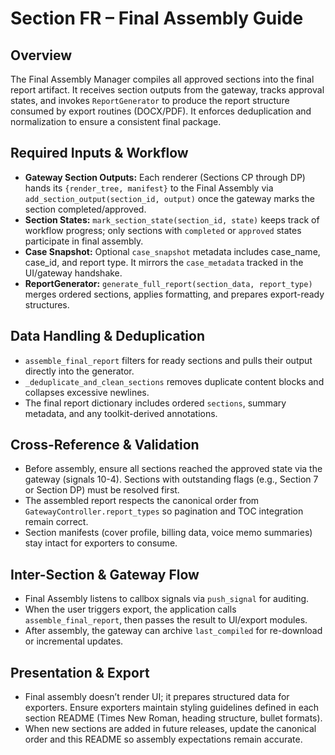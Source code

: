 ﻿# Section FR – Final Assembly Guide

## Overview
The Final Assembly Manager compiles all approved sections into the final report artifact. It receives section outputs from the gateway, tracks approval states, and invokes `ReportGenerator` to produce the report structure consumed by export routines (DOCX/PDF). It enforces deduplication and normalization to ensure a consistent final package.

## Required Inputs & Workflow
- **Gateway Section Outputs:** Each renderer (Sections CP through DP) hands its `{render_tree, manifest}` to the Final Assembly via `add_section_output(section_id, output)` once the gateway marks the section completed/approved.
- **Section States:** `mark_section_state(section_id, state)` keeps track of workflow progress; only sections with `completed` or `approved` states participate in final assembly.
- **Case Snapshot:** Optional `case_snapshot` metadata includes case_name, case_id, and report type. It mirrors the `case_metadata` tracked in the UI/gateway handshake.
- **ReportGenerator:** `generate_full_report(section_data, report_type)` merges ordered sections, applies formatting, and prepares export-ready structures.

## Data Handling & Deduplication
- `assemble_final_report` filters for ready sections and pulls their output directly into the generator.
- `_deduplicate_and_clean_sections` removes duplicate content blocks and collapses excessive newlines.
- The final report dictionary includes ordered `sections`, summary metadata, and any toolkit-derived annotations.

## Cross-Reference & Validation
- Before assembly, ensure all sections reached the approved state via the gateway (signals 10-4). Sections with outstanding flags (e.g., Section 7 or Section DP) must be resolved first.
- The assembled report respects the canonical order from `GatewayController.report_types` so pagination and TOC integration remain correct.
- Section manifests (cover profile, billing data, voice memo summaries) stay intact for exporters to consume.

## Inter-Section & Gateway Flow
- Final Assembly listens to callbox signals via `push_signal` for auditing.
- When the user triggers export, the application calls `assemble_final_report`, then passes the result to UI/export modules.
- After assembly, the gateway can archive `last_compiled` for re-download or incremental updates.

## Presentation & Export
- Final assembly doesn’t render UI; it prepares structured data for exporters. Ensure exporters maintain styling guidelines defined in each section README (Times New Roman, heading structure, bullet formats).
- When new sections are added in future releases, update the canonical order and this README so assembly expectations remain accurate.
